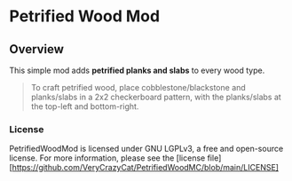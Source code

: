 # Petrified Wood Mod

## Overview

This simple mod adds **petrified planks and slabs** to every wood type.

> To craft petrified wood, place cobblestone/blackstone and planks/slabs in a 2x2 checkerboard pattern, with the planks/slabs at the top-left and bottom-right.


### License

PetrifiedWoodMod is licensed under GNU LGPLv3, a free and open-source license. For more information, please see the
[license file][https://github.com/VeryCrazyCat/PetrifiedWoodMC/blob/main/LICENSE]


